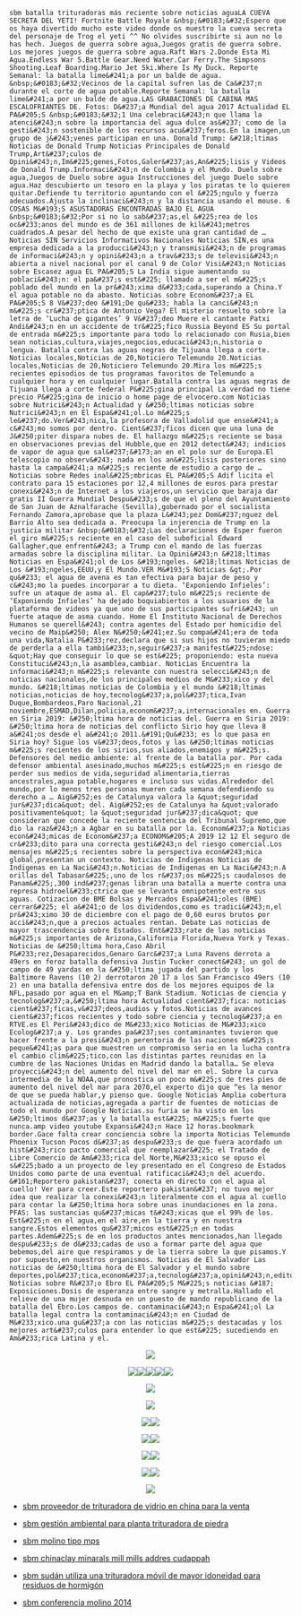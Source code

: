 
```
sbm batalla trituradoras más reciente sobre noticias aguaLA CUEVA SECRETA DEL YETI! Fortnite Battle Royale &nbsp;&#0183;&#32;Espero que os haya divertido mucho este video donde os muestro la cueva secreta del personaje de Trog el yeti ^^ No olvides suscribirte si aun no lo has hech. Juegos de guerra sobre agua,Juegos gratis de guerra sobre. Los mejores juegos de guerra sobre agua.Raft Wars 2.Donde Esta Mi Agua.Endless War 5.Battle Gear.Need Water.Car Ferry.The Simpsons Shooting.Leaf Boarding.Mario Jet Ski.Where Is My Duck. Reporte Semanal: la batalla lime&#241;a por un balde de agua. &nbsp;&#0183;&#32;Vecinos de la capital sufren las de Ca&#237;n durante el corte de agua potable.Reporte Semanal: la batalla lime&#241;a por un balde de agua.LAS GRABACIONES DE CABINA MAS ESCALOFRIANTES DE. Fotos: D&#237;a Mundial del agua 2017 Actualidad EL PA&#205;S &nbsp;&#0183;&#32;1 Una celebraci&#243;n que llama la atenci&#243;n sobre la importancia del agua dulce as&#237; como de la gesti&#243;n sostenible de los recursos acu&#237;feros.En la imagen,un grupo de j&#243;venes participan en una. Donald Trump: &#218;ltimas Noticias de Donald Trump Noticias Principales de Donald Trump,Art&#237;culos de Opini&#243;n,Im&#225;genes,Fotos,Galer&#237;as,An&#225;lisis y Videos de Donald Trump.Informaci&#243;n de Colombia y el Mundo. Duelo sobre agua,Juegos de Duelo sobre agua Instrucciones del juego Duelo sobre agua.Haz descubierto un tesoro en la playa y los piratas te lo quieren quitar.Defiende tu territorio apuntando con el &#225;ngulo y fuerza adecuados.Ajusta la inclinaci&#243;n y la distancia usando el mouse. 6 COSAS M&#193;S ASUSTADORAS ENCONTRADAS BAJO EL AGUA &nbsp;&#0183;&#32;Por si no lo sab&#237;as,el &#225;rea de los oc&#233;anos del mundo es de 361 millones de kil&#243;metros cuadrados.A pesar del hecho de que existe una gran cantidad de … Noticias SIN Servicios Informativos Nacionales Noticias SIN,es una empresa dedicada a la producci&#243;n y transmisi&#243;n de programas de informaci&#243;n y opini&#243;n a trav&#233;s de televisi&#243;n abierta a nivel nacional por el canal 9 de Color Visi&#243;n Noticias sobre Escasez agua EL PA&#205;S La India sigue aumentando su poblaci&#243;n: el pa&#237;s est&#225; llamado a ser el m&#225;s poblado del mundo en la pr&#243;xima d&#233;cada,superando a China.Y el agua potable no da abasto. Noticias sobre Econom&#237;a EL PA&#205;S 8 V&#237;deo &#191;De qu&#233; habla la canci&#243;n m&#225;s cr&#237;ptica de Antonio Vega? El misterio resuelto sobre la letra de ‘Lucha de gigantes’ 9 V&#237;deo Muere el cantante Patxi Andi&#243;n en un accidente de tr&#225;fico Russia Beyond ES Su portal de entrada m&#225;s importante para todo lo relacionado con Rusia,bien sean noticias,cultura,viajes,negocios,educaci&#243;n,historia o lengua. Batalla contra las aguas negras de Tijuana llega a corte. Noticias locales,Noticias de 20,Noticiero Telemundo 20.Noticias locales,Noticias de 20,Noticiero Telemundo 20.Mira los m&#225;s recientes episodios de tus programas favoritos de Telemundo a cualquier hora y en cualquier lugar.Batalla contra las aguas negras de Tijuana llega a corte federal P&#225;gina principal La verdad no tiene precio P&#225;gina de inicio o home page de elvocero.com Noticias sobre Nutrici&#243;n Actualidad y &#250;ltimas noticias sobre Nutrici&#243;n en El Espa&#241;ol.Lo m&#225;s le&#237;do.Ver&#243;nica,la profesora de Valladolid que ense&#241;a c&#243;mo somos por dentro. Cient&#237;ficos dicen que una luna de J&#250;piter dispara nubes de. El hallazgo m&#225;s reciente se basa en observaciones previas del Hubble,que en 2012 detect&#243; indicios de vapor de agua que sal&#237;&#173;an en el polo sur de Europa.El telescopio no observ&#243; nada en los an&#225;lisis posteriores sino hasta la campa&#241;a m&#225;s reciente de estudio a cargo de … Noticias sobre Redes inal&#225;mbricas EL PA&#205;S Adif licita el contrato para 15 estaciones por 12,4 millones de euros para prestar conexi&#243;n de Internet a los viajeros,un servicio que baraja dar gratis II Guerra Mundial Despu&#233;s de que el pleno del Ayuntamiento de San Juan de Aznalfarache (Sevilla),gobernado por el socialista Fernando Zamora,aprobase que la plaza L&#243;pez Dom&#237;nguez del Barrio Alto sea dedicada a. Preocupa la injerencia de Trump en la justicia militar &nbsp;&#0183;&#32;Las declaraciones de Esper fueron el giro m&#225;s reciente en el caso del suboficial Edward Gallagher,que enfrent&#243; a Trump con el mando de las fuerzas armadas sobre la disciplina militar. La Opini&#243;n &#218;ltimas Noticias en Espa&#241;ol de Los &#193;ngeles. &#218;ltimas Noticias de Los &#193;ngeles,EEUU,y El Mundo.VER M&#193;S Noticias &gt;.Por qu&#233; el agua de avena es tan efectiva para bajar de peso y c&#243;mo la puedes incorporar a tu dieta. ‘Exponiendo Infieles’: sufre un ataque de asma al. El cap&#237;tulo m&#225;s reciente de ‘Exponiendo Infieles’ ha dejado boquiabiertos a los usuarios de la plataforma de videos ya que uno de sus participantes sufri&#243; un fuerte ataque de asma cuando. Home El Instituto Nacional de Derechos Humanos se querell&#243; contra agentes del Estado por homicidio del vecino de Maip&#250; Alex N&#250;&#241;ez.Su compa&#241;era de toda una vida,Natalia P&#233;rez,declara que si sus hijos no tuvieran miedo de perderla a ella tambi&#233;n,seguir&#237;a manifest&#225;ndose: &quot;Hay que conseguir lo que se est&#225; proponiendo: esta nueva Constituci&#243;n,la asamblea,cambiar. Noticias Encuentra la informaci&#243;n m&#225;s relevante con nuestra selecci&#243;n de noticias nacionales,de los principales medios de M&#233;xico y del mundo. &#218;ltimas noticias de Colombia y el mundo &#218;ltimas noticias,noticias de hoy,tecnolog&#237;a,pol&#237;tica,Ivan Duque,Bombardeos,Paro Nacional,21 noviembre,ESMAD,Dilan,policia,econom&#237;a,internacionales en. Guerra en Siria 2019: &#250;ltima hora de noticias del. Guerra en Siria 2019: &#250;ltima hora de noticias del conflicto Sirio hoy que lleva 8 a&#241;os desde el a&#241;o 2011.&#191;Qu&#233; es lo que pasa en Siria hoy? Sigue los v&#237;deos,fotos y las &#250;ltimas noticias m&#225;s recientes de los sirios,sus aliados,enemigos y m&#225;s. Defensores del medio ambiente: al frente de la batalla por. Por cada defensor ambiental asesinado,muchos m&#225;s est&#225;n en riesgo de perder sus medios de vida,seguridad alimentaria,tierras ancestrales,agua potable,hogares e incluso sus vidas.Alrededor del mundo,por lo menos tres personas mueren cada semana defendiendo su derecho a … Aig&#252;es de Catalunya valora la &quot;seguridad jur&#237;dica&quot; del. Aig&#252;es de Catalunya ha &quot;valorado positivamente&quot; la &quot;seguridad jur&#237;dica&quot; que consideran que concede la reciente sentencia del Tribunal Supremo,que dio la raz&#243;n a Agbar en su batalla por la. Econom&#237;a Noticias econ&#243;micas de Econom&#237;a ECONOM&#205;A 2019 12 12 El seguro de cr&#233;dito para una correcta gesti&#243;n del riesgo comercial.Los mensajes m&#225;s recientes sobre la perspectiva econ&#243;mica global,presentan un contexto. Noticias de Indigenas Noticias de Indigenas en La Naci&#243;n.Noticias de Indigenas en La Naci&#243;n.A orillas del Tabasar&#225;,uno de los r&#237;os m&#225;s caudalosos de Panam&#225;,300 ind&#237;genas libran una batalla a muerte contra una represa hidroel&#233;ctrica que se levanta omnipotente entre sus aguas. Cotizacion de BME Bolsas y Mercados Espa&#241;oles (BME) cerrar&#225; el a&#241;o de los dividendos,como es tradici&#243;n,el pr&#243;ximo 30 de diciembre con el pago de 0,60 euros brutos por acci&#243;n,que a precios actuales rentan. Debate Las noticias de mayor trascendencia sobre Estados. Ent&#233;rate de las noticias m&#225;s importantes de Arizona,California Florida,Nueva York y Texas. Noticias de &#250;ltima hora,Caso Abril P&#233;rez,Desaparecidos,Genaro Garc&#237;a Luna Ravens derrota a 49ers en feroz batalla defensiva Justin Tucker conect&#243; un gol de campo de 49 yardas en la &#250;ltima jugada del partido y los Baltimore Ravens (10 2) derrotaron 20 17 a los San Francisco 49ers (10 2) en una batalla defensiva entre dos de los mejores equipos de la NFL,pasado por agua en el M&amp;T Bank Stadium. Noticias de ciencia y tecnolog&#237;a,&#250;ltima hora Actualidad cient&#237;fica: noticias cient&#237;ficas,v&#237;deos,audios y fotos.Noticias de avances cient&#237;ficos recientes y todo sobre ciencia y tecnolog&#237;a en RTVE.es El Peri&#243;dico de M&#233;xico Noticias de M&#233;xico Ecolog&#237;a y. Los grandes pa&#237;ses contaminantes tuvieron que hacer frente a la presi&#243;n perentoria de las naciones m&#225;s peque&#241;as para que muestren un compromiso serio en la lucha contra el cambio clim&#225;tico,con las distintas partes reunidas en la cumbre de las Naciones Unidas en Madrid dando la batalla… Se eleva proyecci&#243;n del aumento del nivel del mar en el. Sobre la curva intermedia de la NOAA,que pronostica un poco m&#225;s de tres pies de aumento del nivel del mar para 2070,el experto dijo que “es la menor de que se pueda hablar,y pienso que. Google Noticias Amplia cobertura actualizada de noticias,agregada a partir de fuentes de noticias de todo el mundo por Google Noticias.su furia se ha visto en los &#250;ltimos d&#237;as y la batalla est&#225; m&#225;s fuerte que nunca.amp video youtube Expansi&#243;n Hace 12 horas.bookmark border.Gace falta crear conciencia sobre la importa Noticias Telemundo Phoenix Tucson Pocos d&#237;as despu&#233;s de que fuera acordado un hist&#243;rico pacto comercial que reemplazar&#225; el Tratado de Libre Comercio de Am&#233;rica del Norte,M&#233;xico se opuso el s&#225;bado a un proyecto de ley presentado en el Congreso de Estados Unidos como parte de una eventual ratificaci&#243;n del acuerdo. &#161;Reportero pakistan&#237; conecta en directo con el agua al cuello! Ver para creer.Este reportero pakistan&#237; no tuvo mejor idea que realizar la conexi&#243;n literalmente con el agua al cuello para contar la &#250;ltima hora sobre unas inundaciones en la zona. PFAS: las sustancias qu&#237;micas t&#243;xicas que el 99% de los. Est&#225;n en el agua,en el aire,en la tierra y en nuestra sangre.Estos elementos qu&#237;micos est&#225;n en todas partes.Adem&#225;s de en los productos antes mencionados,han llegado despu&#233;s de d&#233;cadas de uso a formar parte del agua que bebemos,del aire que respiramos y de la tierra sobre la que pisamos.Y por supuesto,en nuestros organismos. Noticias de El Salvador Las noticias de &#250;ltima hora de El Salvador y el mundo sobre deportes,pol&#237;tica,econom&#237;a,tecnolog&#237;a,opini&#243;n,editoriales,negocios,cultura,entretenimiento Noticias sobre R&#237;o Ebro EL PA&#205;S M&#225;s noticias &#187; Exposiciones.Dosis de esperanza entre sangre y metralla.Hallado el relieve de una mujer desnuda en un puesto de mando republicano de la batalla del Ebro.Los campos de. contaminaci&#243;n Espa&#241;ol La batalla legal contra la contaminaci&#243;n en Ciudad de M&#233;xico.una gu&#237;a con las noticias m&#225;s destacadas y los mejores art&#237;culos para entender lo que est&#225; sucediendo en Am&#233;rica Latina y el. 
```

<div align="center">

<a href="https://es-crusher.shibang-china.com/github&k=sbm+batalla+trituradoras+m%C3%A1s+reciente+sobre+noticias+agua"><img src="https://static.shibang-china.com/es/crusher/logo.jpg"></a>

<a href="https://es-crusher.shibang-china.com/github&k=sbm+batalla+trituradoras+m%C3%A1s+reciente+sobre+noticias+agua"><img src="https://static.shibang-china.com/es/crusher/index.jpg"></a><a href="https://es-crusher.shibang-china.com/material.htmlgithub&k=sbm+batalla+trituradoras+m%C3%A1s+reciente+sobre+noticias+agua"><img src="https://static.shibang-china.com/es/crusher/material.jpg"></a><a href="https://es-crusher.shibang-china.com/application.htmlgithub&k=sbm+batalla+trituradoras+m%C3%A1s+reciente+sobre+noticias+agua"><img src="https://static.shibang-china.com/es/crusher/application.jpg"></a><a href="https://es-crusher.shibang-china.com/aboutus.htmlgithub&k=sbm+batalla+trituradoras+m%C3%A1s+reciente+sobre+noticias+agua"><img src="https://static.shibang-china.com/es/crusher/aboutus.jpg"></a><a href="https://es-crusher.shibang-china.com/contact.htmlgithub&k=sbm+batalla+trituradoras+m%C3%A1s+reciente+sobre+noticias+agua"><img src="https://static.shibang-china.com/es/crusher/contact.jpg"></a>

<a href="https://es-crusher.shibang-china.com/github&k=sbm+batalla+trituradoras+m%C3%A1s+reciente+sobre+noticias+agua"><img src="https://static.shibang-china.com/es/crusher/banner.jpg"></a>

<a href="https://swt.shibang-china.com/github&k=sbm+batalla+trituradoras+m%C3%A1s+reciente+sobre+noticias+agua"><img src="https://static.shibang-china.com/es/crusher/text.jpg"></a>

<a href="https://swt.shibang-china.com/github&k=sbm+batalla+trituradoras+m%C3%A1s+reciente+sobre+noticias+agua"><img src="https://static.shibang-china.com/es/crusher/chat.jpg"></a><a href="https://es-crusher.shibang-china.com/contact.htmlgithub&k=sbm+batalla+trituradoras+m%C3%A1s+reciente+sobre+noticias+agua"><img src="https://static.shibang-china.com/es/crusher/message.jpg"></a>

<a href="https://es-crusher.shibang-china.com/products/pe.htmlgithub&k=sbm+batalla+trituradoras+m%C3%A1s+reciente+sobre+noticias+agua"><img src="https://static.shibang-china.com/es/crusher/pe.jpg"></a><a href="https://es-crusher.shibang-china.com/products/pf.htmlgithub&k=sbm+batalla+trituradoras+m%C3%A1s+reciente+sobre+noticias+agua"><img src="https://static.shibang-china.com/es/crusher/pf.jpg"></a>

<a href="https://es-crusher.shibang-china.com/products/hpt.htmlgithub&k=sbm+batalla+trituradoras+m%C3%A1s+reciente+sobre+noticias+agua"><img src="https://static.shibang-china.com/es/crusher/hpt.jpg"></a><a href="https://es-crusher.shibang-china.com/products/vsi.htmlgithub&k=sbm+batalla+trituradoras+m%C3%A1s+reciente+sobre+noticias+agua"><img src="https://static.shibang-china.com/es/crusher/vsi.jpg"></a>

<a href="https://es-crusher.shibang-china.com/products/klv.htmlgithub&k=sbm+batalla+trituradoras+m%C3%A1s+reciente+sobre+noticias+agua"><img src="https://static.shibang-china.com/es/crusher/klv.jpg"></a><a href="https://es-crusher.shibang-china.com/products/portable.htmlgithub&k=sbm+batalla+trituradoras+m%C3%A1s+reciente+sobre+noticias+agua"><img src="https://static.shibang-china.com/es/crusher/portable.jpg"></a>

<a href="https://swt.shibang-china.com/github&k=sbm+batalla+trituradoras+m%C3%A1s+reciente+sobre+noticias+agua"><img src="https://static.shibang-china.com/es/crusher/case.jpg"></a>

</div>


* [sbm proveedor de trituradora de vidrio en china para la venta](sbm%20proveedor%20de%20trituradora%20de%20vidrio%20en%20china%20para%20la%20venta.md)

* [sbm gestión ambiental para planta trituradora de piedra](sbm%20gesti%C3%B3n%20ambiental%20para%20planta%20trituradora%20de%20piedra.md)

* [sbm molino tipo mps](sbm%20molino%20tipo%20mps.md)

* [sbm chinaclay minarals mill mills addres cudappah](sbm%20chinaclay%20minarals%20mill%20mills%20addres%20cudappah.md)

* [sbm sudán utiliza una trituradora móvil de mayor idoneidad para residuos de hormigón](sbm%20sud%C3%A1n%20utiliza%20una%20trituradora%20m%C3%B3vil%20de%20mayor%20idoneidad%20para%20residuos%20de%20hormig%C3%B3n.md)

* [sbm conferencia molino 2014](sbm%20conferencia%20molino%202014.md)